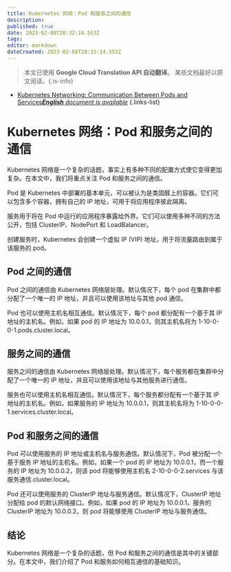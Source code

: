 ```yaml
---
title: Kubernetes 网络：Pod 和服务之间的通信
description: 
published: true
date: 2023-02-08T20:32:14.553Z
tags: 
editor: markdown
dateCreated: 2023-02-08T20:32:14.553Z
---
```


> 本文已使用 **Google Cloud Translation API 自动翻译**。
某些文档最好以原文阅读。{.is-info}



- [Kubernetes Networking: Communication Between Pods and Services***English** document is available*](/en/Knowledge-base/Kubernetes/kubernetes-networking-communication-between-pods-and-services)
{.links-list}


# Kubernetes 网络：Pod 和服务之间的通信

Kubernetes 网络是一个复杂的话题，事实上有多种不同的配置方式使它变得更加复杂。在本文中，我们将重点关注 Pod 和服务之间的通信。

Pod 是 Kubernetes 中部署的基本单元，可以被认为是类固醇上的容器。它们可以包含多个容器，拥有自己的 IP 地址，可用于将应用程序彼此隔离。

服务用于将在 Pod 中运行的应用程序暴露给外界。它们可以使用多种不同的方法公开，包括 ClusterIP、NodePort 和 LoadBalancer。

创建服务时，Kubernetes 会创建一个虚拟 IP (VIP) 地址，用于将流量路由到属于该服务的 pod。

## Pod 之间的通信

Pod 之间的通信由 Kubernetes 网络层处理。默认情况下，每个 pod 在集群中都分配了一个唯一的 IP 地址，并且可以使用该地址与其他 pod 通信。

Pod 也可以使用主机名相互通信。默认情况下，每个 pod 都分配有一个基于其 IP 地址的主机名。例如，如果 pod 的 IP 地址为 10.0.0.1，则其主机名将为 1-10-0-0-1.pods.cluster.local。

## 服务之间的通信

服务之间的通信由 Kubernetes 网络层处理。默认情况下，每个服务都在集群中分配了一个唯一的 IP 地址，并且可以使用该地址与其他服务进行通信。

服务也可以使用主机名相互通信。默认情况下，每个服务都分配有一个基于其 IP 地址的主机名。例如，如果服务的 IP 地址为 10.0.0.1，则其主机名将为 1-10-0-0-1.services.cluster.local。

## Pod 和服务之间的通信

Pod 可以使用服务的 IP 地址或主机名与服务通信。默认情况下，Pod 被分配一个基于服务 IP 地址的主机名。例如，如果一个 pod 的 IP 地址为 10.0.0.1，而一个服务的 IP 地址为 10.0.0.2，则该 pod 将能够使用主机名 2-10-0-0-2.services 与该服务通信.cluster.local。

Pod 还可以使用服务的 ClusterIP 地址与服务通信。默认情况下，ClusterIP 地址分配给 pod 的默认网络接口。例如，如果 pod 的 IP 地址为 10.0.0.1，服务的 ClusterIP 地址为 10.0.0.2，则 pod 将能够使用 ClusterIP 地址与服务通信。

## 结论

Kubernetes 网络是一个复杂的话题，但 Pod 和服务之间的通信是其中的关键部分。在本文中，我们介绍了 Pod 和服务如何相互通信的基础知识。